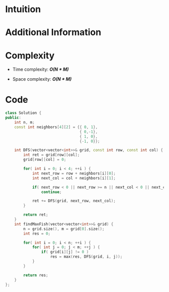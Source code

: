 # Intuition

# Additional Information

# Complexity
- Time complexity: ***O(N \* M)***
<!-- Add your time complexity here, e.g. $$O(n)$$ -->

- Space complexity: ***O(N \* M)***
<!-- Add your space complexity here, e.g. $$O(n)$$ -->

# Code
```cpp
class Solution {
public:
    int n, m;
    const int neighbors[4][2] = {{ 0, 1},
                                 { 0,-1},
                                 { 1, 0},
                                 {-1, 0}};

    int DFS(vector<vector<int>>& grid, const int row, const int col) {
        int ret = grid[row][col];
        grid[row][col] = 0;

        for( int i = 0; i < 4; ++i ) {
            int next_row = row + neighbors[i][0];
            int next_col = col + neighbors[i][1];

            if( next_row < 0 || next_row >= n || next_col < 0 || next_col >= m || grid[next_row][next_col] == 0 )
                continue;

            ret += DFS(grid, next_row, next_col);
        }

        return ret;
    }
    int findMaxFish(vector<vector<int>>& grid) {
        n = grid.size(), m = grid[0].size();
        int res = 0;

        for( int i = 0; i < n; ++i ) {
            for( int j = 0; j < m; ++j ) {
                if( grid[i][j] != 0 )
                    res = max(res, DFS(grid, i, j));
            }
        }

        return res;
    }
};
```
